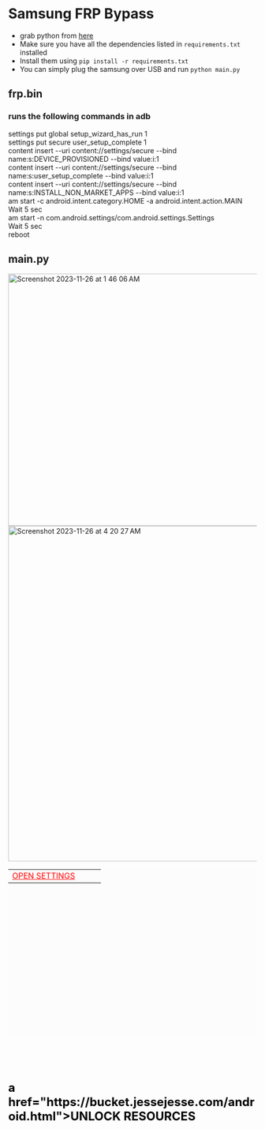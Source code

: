 # Samsung FRP Bypass

- grab python from <a href="https://www.python.org/downloads/">here</a><br>
- Make sure you have all the dependencies listed in `requirements.txt` installed
- Install them using `pip install -r requirements.txt`
- You can simply plug the samsung over USB and run `python main.py`

## frp.bin
### runs the following commands in adb

settings put global setup_wizard_has_run 1<br>
settings put secure user_setup_complete 1<br>
content insert --uri content://settings/secure --bind name:s:DEVICE_PROVISIONED --bind value:i:1<br>
content insert --uri content://settings/secure --bind name:s:user_setup_complete --bind value:i:1<br>
content insert --uri content://settings/secure --bind name:s:INSTALL_NON_MARKET_APPS --bind value:i:1<br>
am start -c android.intent.category.HOME -a android.intent.action.MAIN<br>
Wait 5 sec<br>
am start -n com.android.settings/com.android.settings.Settings<br>
Wait 5 sec<br>
reboot

## main.py
<img width="511" alt="Screenshot 2023-11-26 at 1 46 06 AM" src="https://github.com/sudo-self/samsung-frp/assets/119916323/001dfba7-4941-4d61-828c-da7c0d010f08">
<img width="680" alt="Screenshot 2023-11-26 at 4 20 27 AM" src="https://github.com/sudo-self/samsung-frp/assets/119916323/bd0c81ea-1416-4c21-bbea-c8c382589115">
<br><table style="height: 336px; width: 100%; border-collapse: collapse; background-color: #fcfcfc;"><tbody><tr style="height: 22px;"><td style="width: 76.5326%; height: 22px;"><a style="color: #ff0000;" href="https://apps.samsung.com/appquery/appDetail.as?appld=com.jami.tool.play.services.hidden.settings">OPEN SETTINGS</a></span></span></td></tr></tbody></table><p>&nbsp;</p><h2><span style="color: #000000;"><strong><span style="font-size: 18pt;"><a id="PCAPP"></a><br>a href="https://bucket.jessejesse.com/android.html">UNLOCK RESOURCES</a>
